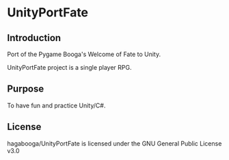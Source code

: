 # UnityPortFate

## Introduction
Port of the Pygame Booga's Welcome of Fate to Unity.

UnityPortFate project is a single player RPG.

## Purpose

To have fun and practice Unity/C#. 

## License

hagabooga/UnityPortFate is licensed under the GNU General Public License v3.0
